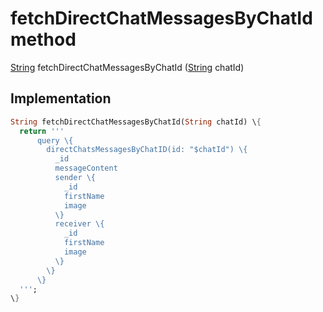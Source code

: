 


# fetchDirectChatMessagesByChatId method








[String](https://api.flutter.dev/flutter/dart-core/String-class.html) fetchDirectChatMessagesByChatId
([String](https://api.flutter.dev/flutter/dart-core/String-class.html) chatId)








## Implementation

```dart
String fetchDirectChatMessagesByChatId(String chatId) \{
  return '''
      query \{
        directChatsMessagesByChatID(id: "$chatId") \{
          _id
          messageContent
          sender \{
            _id
            firstName
            image
          \}
          receiver \{
            _id
            firstName
            image
          \}
        \}
      \}
  ''';
\}
```







